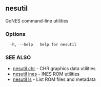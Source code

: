 ## nesutil

GoNES command-line utilities

### Options

```
  -h, --help   help for nesutil
```

### SEE ALSO

* [nesutil chr](nesutil_chr.md)	 - CHR graphics data utilities
* [nesutil ines](nesutil_ines.md)	 - INES ROM utilities
* [nesutil ls](nesutil_ls.md)	 - List ROM files and metadata

